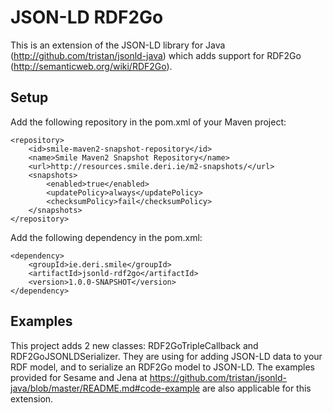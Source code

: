 JSON-LD RDF2Go
==============

This is an extension of the JSON-LD library for Java (http://github.com/tristan/jsonld-java) which adds support for RDF2Go (http://semanticweb.org/wiki/RDF2Go).

Setup
-----

Add the following repository in the pom.xml of your Maven project:

    <repository>
        <id>smile-maven2-snapshot-repository</id>
        <name>Smile Maven2 Snapshot Repository</name>
        <url>http://resources.smile.deri.ie/m2-snapshots/</url>
        <snapshots>
            <enabled>true</enabled>
            <updatePolicy>always</updatePolicy>
            <checksumPolicy>fail</checksumPolicy>
        </snapshots>
    </repository>

Add the following dependency in the pom.xml:

    <dependency>
        <groupId>ie.deri.smile</groupId>
        <artifactId>jsonld-rdf2go</artifactId>
        <version>1.0.0-SNAPSHOT</version>
    </dependency>

Examples
--------

This project adds 2 new classes: RDF2GoTripleCallback and RDF2GoJSONLDSerializer. They are using for adding JSON-LD data to your RDF model, and to serialize an RDF2Go model to JSON-LD.
The examples provided for Sesame and Jena at https://github.com/tristan/jsonld-java/blob/master/README.md#code-example are also applicable for this extension.
